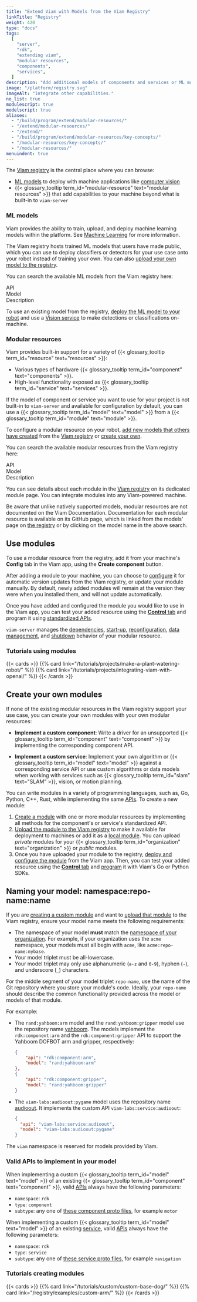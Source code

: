 ```yaml
---
title: "Extend Viam with Models from the Viam Registry"
linkTitle: "Registry"
weight: 420
type: "docs"
tags:
  [
    "server",
    "rdk",
    "extending viam",
    "modular resources",
    "components",
    "services",
  ]
description: "Add additional models of components and services or ML models from the Viam Registry, or extend Viam by creating new modular resources."
image: "/platform/registry.svg"
imageAlt: "Integrate other capabilities."
no_list: true
modulescript: true
modelscript: true
aliases:
  - "/build/program/extend/modular-resources/"
  - "/extend/modular-resources/"
  - "/extend/"
  - "/build/program/extend/modular-resources/key-concepts/"
  - "/modular-resources/key-concepts/"
  - "/modular-resources/"
menuindent: true
---
```


The [Viam registry](https://app.viam.com/registry) is the central place where you can browse:

- [ML models](/ml/) to deploy with machine applications like [computer vision](/ml/vision/)
- {{< glossary_tooltip term_id="modular-resource" text="modular resources" >}} that add capabilities to your machine beyond what is built-in to `viam-server`

### ML models

Viam provides the ability to train, upload, and deploy machine learning models within the platform.
See [Machine Learning](/ml/) for more information.

The Viam registry hosts trained ML models that users have made public, which you can use to deploy classifiers or detectors for your use case onto your robot instead of training your own.
You can also [upload your own model to the registry](/ml/upload-model/).

You can search the available ML models from the Viam registry here:

<div id="searchbox2"></div>
<p>
<div id="searchstats2"></div></p>
<div class="mr-model" id="">
  <div class="modellistheader">
    <div class="type">API</div>
    <div class="name">Model</div>
    <div>Description</div>
  </div>
<div id="hits2" class="modellist">
</div>
<div id="pagination2"></div>
</div>

To use an existing model from the registry, [deploy the ML model to your robot](/ml/deploy//#create-an-ml-model-service) and use a [Vision service](/ml/vision/) to make detections or classifications on-machine.

### Modular resources

Viam provides built-in support for a variety of {{< glossary_tooltip term_id="resource" text="resources" >}}:

- Various types of hardware {{< glossary_tooltip term_id="component" text="components" >}}.
- High-level functionality exposed as {{< glossary_tooltip term_id="service" text="services" >}}.

If the model of component or service you want to use for your project is not built-in to `viam-server` and available for configuration by default, you can use a {{< glossary_tooltip term_id="model" text="model" >}} from a {{< glossary_tooltip term_id="module" text="module" >}}.

To configure a modular resource on your robot, [add new models that others have created](/registry/configure/#add-a-modular-resource-from-the-viam-registry) from the [Viam registry](https://app.viam.com/registry) or [create your own](#create-your-own-modules).

You can search the available modular resources from the Viam registry here:

<div id="searchbox"></div>
<p>
<div id="searchstats"></div></p>
<div class="mr-component" id="">
  <div class="modellistheader">
    <div class="type">API</div>
    <div class="name">Model</div>
    <div>Description</div>
  </div>
<div id="hits" class="modellist">
</div>
<div id="pagination"></div>
</div>

You can see details about each module in the [Viam registry](https://app.viam.com/registry) on its dedicated module page.
You can integrate modules into any Viam-powered machine.

Be aware that unlike natively supported models, modular resources are not documented on the Viam Documentation.
Documentation for each modular resource is available on its GitHub page, which is linked from the models' page on [the registry](https://app.viam.com/registry) or by clicking on the model name in the above search.

## Use modules

To use a modular resource from the registry, add it from your machine's **Config** tab in the Viam app, using the **Create component** button.

After adding a module to your machine, you can choose to [configure](/registry/configure/) it for automatic version updates from the Viam registry, or update your module manually.
By default, newly added modules will remain at the version they were when you installed them, and will not update automatically.

Once you have added and configured the module you would like to use in the Viam app, you can test your added resource using the [**Control** tab](/fleet/machines/#control) and program it using [standardized APIs](/build/program/apis/).

`viam-server` manages the [dependencies](/internals/rdk/#dependency-management), [start-up](/internals/rdk/#start-up), [reconfiguration](/internals/rdk/#reconfiguration), [data management](/data/capture/#configure-data-capture-for-individual-components), and [shutdown](/internals/rdk/#shutdown) behavior of your modular resource.

### Tutorials using modules

{{< cards >}}
{{% card link="/tutorials/projects/make-a-plant-watering-robot/" %}}
{{% card link="/tutorials/projects/integrating-viam-with-openai/" %}}
{{< /cards >}}

## Create your own modules

If none of the existing modular resources in the Viam registry support your use case, you can create your own modules with your own modular resources:

- **Implement a custom component**: Write a driver for an unsupported {{< glossary_tooltip term_id="component" text="component" >}} by implementing the corresponding component API.

- **Implement a custom service**: Implement your own algorithm or {{< glossary_tooltip term_id="model" text="model" >}} against a corresponding service API or use custom algorithms or data models when working with services such as {{< glossary_tooltip term_id="slam" text="SLAM" >}}, vision, or motion planning.

You can write modules in a variety of programming languages, such as, Go, Python, C++, Rust, while implementing the same [APIs](/build/program/apis/).
To create a new module:

1. [Create a module](/registry/create/) with one or more modular resources by implementing all methods for the component's or service's standardized API.
1. [Upload the module to the Viam registry](/registry/upload/) to make it available for deployment to machines or add it as a [local module](/registry/configure/#local-modules).
   You can upload _private_ modules for your {{< glossary_tooltip term_id="organization" text="organization" >}} or _public_ modules.
1. Once you have uploaded your module to the registry, [deploy and configure the module](/registry/configure/) from the Viam app.
   Then, you can test your added resource using the [**Control** tab](/fleet/machines/#control) and [program](/build/program/) it with Viam's Go or Python SDKs.

## Naming your model: namespace:repo-name:name

If you are [creating a custom module](/registry/create/) and want to [upload that module](/registry/upload/) to the Viam registry, ensure your model name meets the following requirements:

- The namespace of your model **must** match the [namespace of your organization](/fleet/organizations/#create-a-namespace-for-your-organization).
  For example, if your organization uses the `acme` namespace, your models must all begin with `acme`, like `acme:repo-name:mybase`.
- Your model triplet must be all-lowercase.
- Your model triplet may only use alphanumeric (`a-z` and `0-9`), hyphen (`-`), and underscore (`_`) characters.

For the middle segment of your model triplet `repo-name`, use the name of the Git repository where you store your module's code.
Ideally, your `repo-name` should describe the common functionality provided across the model or models of that module.

For example:

- The `rand:yahboom:arm` model and the `rand:yahboom:gripper` model use the repository name [yahboom](https://github.com/viam-labs/yahboom).
  The models implement the `rdk:component:arm` and the `rdk:component:gripper` API to support the Yahboom DOFBOT arm and gripper, respectively:

  ```json
  {
      "api": "rdk:component:arm",
      "model": "rand:yahboom:arm"
  },
  {
      "api": "rdk:component:gripper",
      "model": "rand:yahboom:gripper"
  }
  ```

- The `viam-labs:audioout:pygame` model uses the repository name [audioout](https://github.com/viam-labs/audioout).
  It implements the custom API `viam-labs:service:audioout`:

  ```json
  {
    "api": "viam-labs:service:audioout",
    "model": "viam-labs:audioout:pygame"
  }
  ```

The `viam` namespace is reserved for models provided by Viam.

### Valid APIs to implement in your model

When implementing a custom {{< glossary_tooltip term_id="model" text="model" >}} of an existing {{< glossary_tooltip term_id="component" text="component" >}}, valid [APIs](/build/program/apis/) always have the following parameters:

- `namespace`: `rdk`
- `type`: `component`
- `subtype`: any one of [these component proto files](https://github.com/viamrobotics/api/tree/main/proto/viam/component), for example `motor`

When implementing a custom {{< glossary_tooltip term_id="model" text="model" >}} of an existing [service](/services/), valid [APIs](/build/program/apis/) always have the following parameters:

- `namespace`: `rdk`
- `type`: `service`
- `subtype`: any one of [these service proto files](https://github.com/viamrobotics/api/tree/main/proto/viam/service), for example `navigation`

### Tutorials creating modules

{{< cards >}}
{{% card link="/tutorials/custom/custom-base-dog/" %}}
{{% card link="/registry/examples/custom-arm/" %}}
{{< /cards >}}
